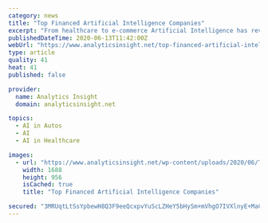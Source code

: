 ```yaml
---
category: news
title: "Top Financed Artificial Intelligence Companies"
excerpt: "From healthcare to e-commerce Artificial Intelligence has revolutionized many industries. Owing to its rising popularity many investors and VC firms are showing interest in financing companies with AI capabilities."
publishedDateTime: 2020-06-13T11:42:00Z
webUrl: "https://www.analyticsinsight.net/top-financed-artificial-intelligence-companies/"
type: article
quality: 41
heat: 41
published: false

provider:
  name: Analytics Insight
  domain: analyticsinsight.net

topics:
  - AI in Autos
  - AI
  - AI in Healthcare

images:
  - url: "https://www.analyticsinsight.net/wp-content/uploads/2020/06/Top-Financed-Artificial-Intelligence-Companies.png"
    width: 1688
    height: 956
    isCached: true
    title: "Top Financed Artificial Intelligence Companies"

secured: "3MRUqtLtSsYpbewH8Q3F9eeQcxpvYuScLZHeY5bHySm+mVhgO7IVXlnyE+MaC3bQb3o2kyCS1NLH8v3QIWTkcY5JI1AGEiyYB0sDRonPdz5W4LFiNfGucfWBYoOF1LDAdvX3RmtpACLa8A5IaBimKmsi9DRgq2WOYWq0u/3jvGUQOWUbEpwHwr7DhWtui9O/h4Qgqjn+oAloXnJl87irCBFBEMFDgUMA4QdT5WktI7jXdmmOxEojMLgoSQvKDEkQufjTxjE0dCCHodMn6P1joQYjvK24DhqtJJaxDuACbpKy68auvb34WLKcn2YiyLaI0/XdT2YfMKq0i6UPn1MD4Q==;/ng/2dopKActlfUfXitZMQ=="
---
```


